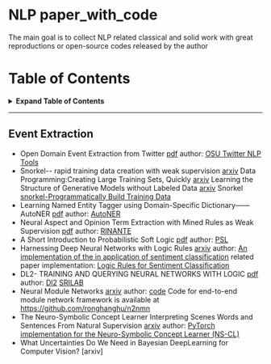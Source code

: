 # NLP paper_with_code
The main goal is to collect NLP related classical and solid work with great reproductions or open-source codes released by the author

# Table of Contents
<details>

<summary><b>Expand Table of Contents</b></summary><blockquote><p align="justify">



- [NLP paper_with_code](#nlp-paper_with_code)
- [Table of Contents](#table-of-contents)
  - [Event Extraction](#event-extraction)


</p></blockquote></details>

---

## Event Extraction
* Open Domain Event Extraction from Twitter  [pdf](http://citeseerx.ist.psu.edu/viewdoc/download?doi=10.1.1.481.6809&rep=rep1&type=pdf)
author: [OSU Twitter NLP Tools](https://github.com/aritter/twitter_nlp)
* Snorkel-- rapid training data creation with weak supervision  [arxiv](https://arxiv.org/abs/1711.10160)
  Data Programming:Creating Large Training Sets, Quickly [arxiv](https://arxiv.org/abs/1605.07723)
  Learning the Structure of Generative Models without Labeled Data [arxiv](https://arxiv.org/abs/1703.00854)
  Snorkel [snorkel-Programmatically Build Training Data](https://www.snorkel.org/)
* Learning Named Entity Tagger using Domain-Specific Dictionary——AutoNER [pdf](https://arxiv.org/pdf/1809.03599.pdf)
  author: [AutoNER](https://shangjingbo1226.github.io/AutoNER/)
* Neural Aspect and Opinion Term Extraction with Mined Rules as Weak Supervision [pdf]()
  author: [RINANTE](https://github.com/HKUST-KnowComp/RINANTE)
* A Short Introduction to Probabilistic Soft Logic [pdf](http://cs.brown.edu/people/sbach/files/kimmig-probprog12.pdf)
  author: [PSL](https://psl.linqs.org/)
* Harnessing Deep Neural Networks with Logic Rules [arxiv](https://arxiv.org/abs/1603.06318)
  author: [An implementation of the in application of sentiment classification](https://github.com/ZhitingHu/logicnn)
  related paper implementation: [Logic Rules for Sentiment Classification](https://github.com/martiansideofthemoon/logic-rules-sentiment)
* DL2- TRAINING AND QUERYING NEURAL NETWORKS WITH LOGIC [pdf](https://files.sri.inf.ethz.ch/website/papers/icml19-dl2.pdf)
  author: [Dl2](https://github.com/eth-sri/dl2)
  [SRILAB](https://eth-sri.github.io/publications/fischer2019dl2)
* Neural Module Networks [arxiv](arxiv.org/abs/1511.02799)
  author: [code](https://github.com/jacobandreas/nmn2)
  Code for end-to-end module network framework is available at https://github.com/ronghanghu/n2nmn
* The Neuro-Symbolic Concept Learner Interpreting Scenes Words and Sentences From Natural Supervision [arxiv](https://arxiv.org/abs/1904.12584)
  author: [PyTorch implementation for the Neuro-Symbolic Concept Learner (NS-CL)](https://github.com/vacancy/NSCL-PyTorch-Release)
* What Uncertainties Do We Need in Bayesian DeepLearning for Computer Vision? [arxiv]